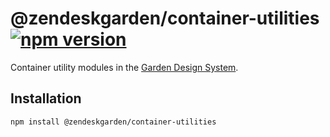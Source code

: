 # @zendeskgarden/container-utilities [![npm version][npm version badge]][npm version link]

[npm version badge]: https://flat.badgen.net/npm/v/@zendeskgarden/container-utilities
[npm version link]: https://www.npmjs.com/package/@zendeskgarden/container-utilities

Container utility modules in the [Garden Design System](https://zendeskgarden.github.io/).

## Installation

```sh
npm install @zendeskgarden/container-utilities
```
